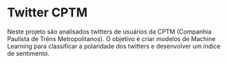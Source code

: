# Twitter CPTM

Neste projeto são analisados twitters de usuários da CPTM (Companhia Paulista de Trêns Metropolitanos). O objetivo é criar modelos de Machine Learning para classificar a polaridade dos twitters e desenvolver um índice de sentimento.
